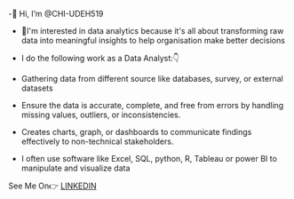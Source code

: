 -👋 Hi, I’m @CHI-UDEH519


- 👀I'm interested in data analytics because it's all about transforming raw data into meaningful insights to help organisation make better decisions


- I do the following work as a Data Analyst:👇 
- Gathering data from different source like databases, survey, or external datasets
- Ensure the data is accurate, complete, and free from errors by handling missing values, outliers, or inconsistencies. 
- Creates charts, graph, or dashboards to communicate findings effectively to non-technical stakeholders.
- I often use software like Excel, SQL, python, R, Tableau or power BI to manipulate and visualize data


See Me On👉 [LINKEDIN](https://www.linkedin.com/in/chinenye-juliet-udeh-62a301217?utm_source=share&utm_campaign=share_via&utm_content=profile&utm_medium=android_app) 

